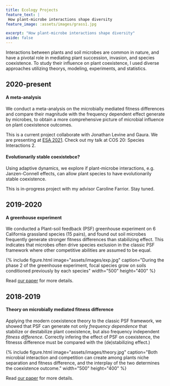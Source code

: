 ```yaml
---
title: Ecology Projects
feature_text: |
 How plant-microbe interactions shape diversity
feature_image: :assets/images/grass1.jpg

excerpt: "How plant-microbe interactions shape diversity"
aside: false
---
```


Interactions between plants and soil microbes are common in nature, and have a pivotal role in mediating plant succession, invasion, and species coexistence. To study their influence on plant coexistence, I used diverse approaches utilizing theorys, modeling, experiments, and statistics.


## 2020-present
#### A meta-analysis
We conduct a meta-analysis on the microbially mediated fitness differences and compare their magnitude with the frequency dependent effect generate by microbes, to obtain a more comprehensive picture of microbial influence on plant coexistence outcomes.

This is a current project collaborate with Jonathan Levine and Gaura. We are presenting at [ESA 2021](https://www.esa.org/longbeach/). Check out my talk at COS 20: Species Interactions 2.

#### Evolutionarily stable coexistebce?
Using adaptive dynamics, we explore if plant-microbe interactions, e.g. Janzen-Connell effects, can allow plant species to have evolutionarily stable coexistence.

This is in-progress project with my advisor Caroline Farrior. Stay tuned.

## 2019-2020
#### A greenhouse experiment
We conducted a Plant-soil feedback (PSF) greenhouse experiment on 6 California grassland species (15 pairs), and found out soil microbes frequently generate stronger fitness differences than stabilizing effect. This indicates that microbes often drive species exclusion in the classic PSF framework where other competitive abilities are assumed to be equal.

{% include figure.html image="assets/images/exp.jpg" caption="During the phase 2 of the greenhouse experiment, focal species grow on soils conditioned previously by each species" width="500" height="400" %}

Read [our paper](https://www.journals.uchicago.edu/doi/abs/10.1086/711662?journalCode=an) for more details.

## 2018-2019
#### Theory on microbially mediated fitness difference
Applying the modern coexistence theory to the classic PSF framework, we showed that PSF can generate not only _frequency dependence_ that stabilize or destabilize plant coexistence, but also frequency independent _fitness difference_. Correctly infering the effect of PSF on coexistence, the fitnesss difference must be compared with the (de)stabilizing effect.)

{% include figure.html image="assets/images/theory.jpg" caption="Both microbial interaction and competition can create among plants niche separation and fitness difference, and the interplay of the two determines the coexistence outcome." width="500" height="400" %}

Read [our paper](https://onlinelibrary.wiley.com/doi/abs/10.1111/ele.13280) for more details.
